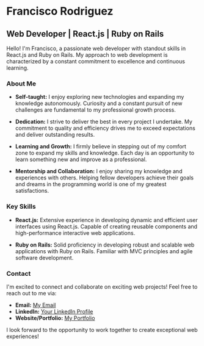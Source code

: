 # Francisco Rodriguez

## Web Developer | React.js | Ruby on Rails

Hello! I'm Francisco, a passionate web developer with standout skills in React.js and Ruby on Rails. My approach to web development is characterized by a constant commitment to excellence and continuous learning.

### About Me

- **Self-taught:** I enjoy exploring new technologies and expanding my knowledge autonomously. Curiosity and a constant pursuit of new challenges are fundamental to my professional growth process.

- **Dedication:** I strive to deliver the best in every project I undertake. My commitment to quality and efficiency drives me to exceed expectations and deliver outstanding results.

- **Learning and Growth:** I firmly believe in stepping out of my comfort zone to expand my skills and knowledge. Each day is an opportunity to learn something new and improve as a professional.

- **Mentorship and Collaboration:** I enjoy sharing my knowledge and experiences with others. Helping fellow developers achieve their goals and dreams in the programming world is one of my greatest satisfactions.

### Key Skills

- **React.js:** Extensive experience in developing dynamic and efficient user interfaces using React.js. Capable of creating reusable components and high-performance interactive web applications.

- **Ruby on Rails:** Solid proficiency in developing robust and scalable web applications with Ruby on Rails. Familiar with MVC principles and agile software development.

### Contact

I'm excited to connect and collaborate on exciting web projects! Feel free to reach out to me via:

- **Email:** [My Email](mailto:franciscorodriguezsv24@gmail.com)
- **LinkedIn:** [Your LinkedIn Profile](https://www.linkedin.com/in/franciscorodriguezsv24)
- **Website/Portfolio:** [My Portfolio](https://franrodriguez.click/)

I look forward to the opportunity to work together to create exceptional web experiences!
